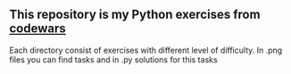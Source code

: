 This repository is my Python exercises from [codewars](https://www.codewars.com/dashboard)
---
Each directory consist of exercises with different level of difficulty.
In .png files you can find tasks and in .py solutions for this tasks
